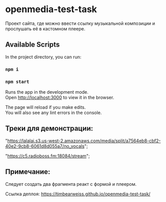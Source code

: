 # openmedia-test-task

Проект сайта, где можно ввести ссылку музыкальной композиции и прослушать её в кастомном плеере.

## Available Scripts

In the project directory, you can run:

### `npm i`

### `npm start`

Runs the app in the development mode.\
Open [http://localhost:3000](http://localhost:3000) to view it in the browser.

The page will reload if you make edits.\
You will also see any lint errors in the console.

## Треки для демонстрации:

"https://lalalai.s3.us-west-2.amazonaws.com/media/split/a7564eb8-cbf2-40e2-9cb8-6061d8d055a7/no_vocals";

"https://c5.radioboss.fm:18084/stream";

## Примечание:

Следует создать два фрагмента реакт с формой и плеером.

Cсылка деплоя: https://timbearweiss.github.io/openmedia-test-task/
